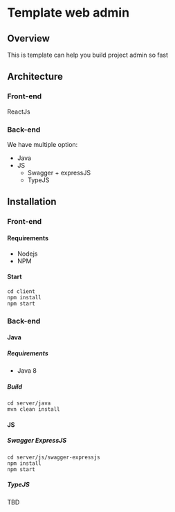 # Template web admin

## Overview

This is template can help you build project admin so fast

## Architecture

### Front-end

ReactJs

### Back-end

 We have multiple option:
 - Java
 - JS
    - Swagger + expressJS
    - TypeJS
 ## Installation
 
 ### Front-end

#### Requirements

- Nodejs
- NPM

#### Start

```shell
cd client
npm install
npm start
```

### Back-end

#### Java

##### Requirements

- Java 8


##### Build

```shell
cd server/java
mvn clean install
```

#### JS

##### Swagger ExpressJS

```shell
cd server/js/swagger-expressjs
npm install
npm start
```

##### TypeJS
TBD

